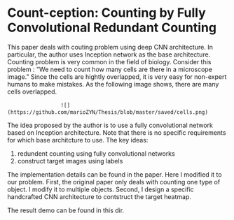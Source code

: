 # Count-ception: Counting by Fully Convolutional Redundant Counting

This paper deals with couting problem using deep CNN architecture. In particular, the author uses Inception network as the base architecture. Counting problem is very common in the field of biology. Consider this problem : "We need to count how many cells are there in a microscope image." Since the cells are hightly overlapped, it is very easy for non-expert humans to make mistakes. As the following image shows, there are many cells overlapped.

					 ![](https://github.com/marioZYN/Thesis/blob/master/saved/cells.png)

The idea proposed by the author is to use a fully convolutional network based on Inception architecture. Note that there is no specific requirements for which base architcture to use. 
The key ideas:

1. redundent counting using fully convolutional networks
2. construct target images using labels

The implementation details can be found in the paper. Here I modified it to our problem. First, the original paper only deals with counting one type of object. I modify it to multiple objects. Second, I design a specific handcrafted CNN architecture to contstruct the target heatmap.

The result demo can be found in this dir.